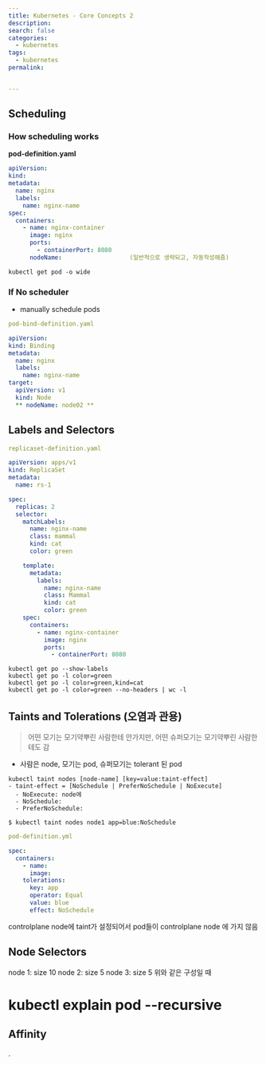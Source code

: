 ```yaml
---
title: Kubernetes - Core Concepts 2
description:
search: false
categories:
  - kubernetes
tags:
  - kubernetes
permalink:


---
```



## Scheduling

### How scheduling works

**pod-definition.yaml**
```yaml
apiVersion:
kind:
metadata:
  name: nginx
  labels:
    name: nginx-name
spec:
  containers:
    - name: nginx-container
      image: nginx
      ports:
        - containerPort: 8080
      nodeName:                   (일반적으로 생략되고, 자동작성해줌)
```

```
kubectl get pod -o wide
```



### If No scheduler
- manually schedule pods

```yaml
pod-bind-definition.yaml

apiVersion:
kind: Binding
metadata:
  name: nginx
  labels:
    name: nginx-name
target:
  apiVersion: v1
  kind: Node
  ** nodeName: node02 **
```


## Labels and Selectors

```yaml
replicaset-definition.yaml

apiVersion: apps/v1
kind: ReplicaSet
metadata:
  name: rs-1

spec:
  replicas: 2
  selector:
    matchLabels:
      name: nginx-name
      class: mammal  
      kind: cat  
      color: green

    template:
      metadata:
        labels:
          name: nginx-name
          class: Mammal  
          kind: cat  
          color: green
    spec:
      containers:
        - name: nginx-container
          image: nginx
          ports:
            - containerPort: 8080
```

```
kubectl get po --show-labels
kubectl get po -l color=green
kubectl get po -l color=green,kind=cat
kubectl get po -l color=green --no-headers | wc -l
```


## Taints and Tolerations (오염과 관용)
> 어떤 모기는 모기약뿌린 사람한테 안가지만, 어떤 슈퍼모기는 모기약뿌린 사람한테도 감
- 사람은 node, 모기는 pod, 슈퍼모기는 tolerant 된 pod

```
kubectl taint nodes [node-name] [key=value:taint-effect]
- taint-effect = [NoSchedule | PreferNoSchedule | NoExecute]
  - NoExecute: node에
  - NoSchedule:
  - PreferNoSchedule:
```

```
$ kubectl taint nodes node1 app=blue:NoSchedule
```

```yaml
pod-definition.yml

spec:
  containers:
    - name:
      image:
    tolerations:
      key: app
      operator: Equal
      value: blue
      effect: NoSchedule
```

controlplane node에 taint가 설정되어서 pod들이 controlplane node 에 가지 않음


## Node Selectors
node 1: size 10
node 2: size 5
node 3: size 5
위와 같은 구성일 때

# kubectl explain pod --recursive

## Affinity











.

